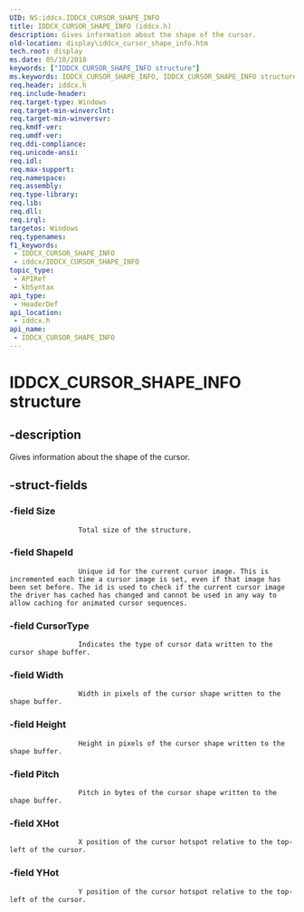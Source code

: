 ```yaml
---
UID: NS:iddcx.IDDCX_CURSOR_SHAPE_INFO
title: IDDCX_CURSOR_SHAPE_INFO (iddcx.h)
description: Gives information about the shape of the cursor.
old-location: display\iddcx_cursor_shape_info.htm
tech.root: display
ms.date: 05/10/2018
keywords: ["IDDCX_CURSOR_SHAPE_INFO structure"]
ms.keywords: IDDCX_CURSOR_SHAPE_INFO, IDDCX_CURSOR_SHAPE_INFO structure [Display Devices], display.iddcx_cursor_shape_info, iddcx/IDDCX_CURSOR_SHAPE_INFO
req.header: iddcx.h
req.include-header: 
req.target-type: Windows
req.target-min-winverclnt: 
req.target-min-winversvr: 
req.kmdf-ver: 
req.umdf-ver: 
req.ddi-compliance: 
req.unicode-ansi: 
req.idl: 
req.max-support: 
req.namespace: 
req.assembly: 
req.type-library: 
req.lib: 
req.dll: 
req.irql: 
targetos: Windows
req.typenames: 
f1_keywords:
 - IDDCX_CURSOR_SHAPE_INFO
 - iddcx/IDDCX_CURSOR_SHAPE_INFO
topic_type:
 - APIRef
 - kbSyntax
api_type:
 - HeaderDef
api_location:
 - iddcx.h
api_name:
 - IDDCX_CURSOR_SHAPE_INFO
---
```


# IDDCX_CURSOR_SHAPE_INFO structure


## -description

Gives information about the shape of the cursor.

## -struct-fields

### -field Size

                     Total size of the structure.

### -field ShapeId

                     Unique id for the current cursor image. This is incremented each time a cursor image is set, even if that image has been set before. The id is used to check if the current cursor image the driver has cached has changed and cannot be used in any way to allow caching for animated cursor sequences.

### -field CursorType

                     Indicates the type of cursor data written to the cursor shape buffer.

### -field Width

                     Width in pixels of the cursor shape written to the shape buffer.

### -field Height

                     Height in pixels of the cursor shape written to the shape buffer.

### -field Pitch

                     Pitch in bytes of the cursor shape written to the shape buffer.

### -field XHot

                     X position of the cursor hotspot relative to the top-left of the cursor.

### -field YHot

                     Y position of the cursor hotspot relative to the top-left of the cursor.

